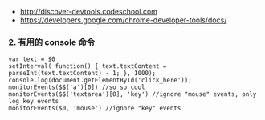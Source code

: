 - <http://discover-devtools.codeschool.com>
- <https://developers.google.com/chrome-developer-tools/docs/>

            
      
### 2. 有用的 console 命令
   
~~~
var text = $0
setInterval( function() { text.textContent = parseInt(text.textContent) - 1; }, 1000);
console.log(document.getElementById('click_here'));
monitorEvents($$('a')[0]) //so so cool
monitorEvents($$('textarea')[0], 'key') //ignore "mouse" events, only log key events
monitorEvents($0, 'mouse') //ignore "key" events 
~~~